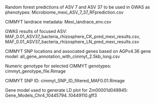 Random forest predictions of ASV 7 and ASV 37 to be used in GWAS as phenotypes: Microbiome_mexi_ASV_7_37_RFprediction.csv

CIMMYT landrace metadata: Mexi_landrace_env.csv

GWAS results of focused ASV: MAF_0.01_ASV37_bacteria_rhizosphere_CK_pred_mexi_results.csv, MAF_0.01_ASV37_bacteria_rhizosphere_LN_pred_mexi_results.csv

CIMMYT SNP locations and associated genes based on AGPv4.36 gene model: all_gene_annotation_with_cimmyt_2.5kb_long.csv

Numeric genotype for selected CIMMYT genotypes: cimmyt_genotype_file.Rimage

CIMMYT SNP ID: cimmyt_SNP_ID_filtered_MAF0.01.Rimage

Gene model used to generate LD plot for Zm00001d048945: Gene_Models_Chr4_10445794..10449110.gff3
